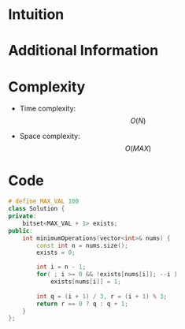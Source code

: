 # Intuition

# Additional Information

# Complexity
- Time complexity: $$O(N)$$
<!-- Add your time complexity here, e.g. $$O(n)$$ -->

- Space complexity: $$O(MAX)$$
<!-- Add your space complexity here, e.g. $$O(n)$$ -->

# Code
```cpp
# define MAX_VAL 100
class Solution {
private:
    bitset<MAX_VAL + 1> exists;
public:
    int minimumOperations(vector<int>& nums) {
        const int n = nums.size();
        exists = 0;

        int i = n - 1;
        for( ; i >= 0 && !exists[nums[i]]; --i )
            exists[nums[i]] = 1;
        
        int q = (i + 1) / 3, r = (i + 1) % 3;
        return r == 0 ? q : q + 1;
    }
};
```
